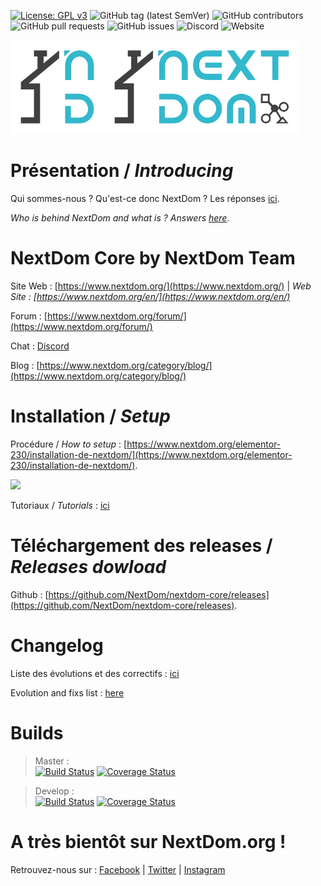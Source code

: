 [![License: GPL v3](https://img.shields.io/badge/License-GPL%20v3-blue.svg)](https://www.gnu.org/licenses/gpl-3.0) ![GitHub tag (latest SemVer)](https://img.shields.io/github/tag/NextDom/nextdom-core.svg) ![GitHub contributors](https://img.shields.io/github/contributors/NextDom/nextdom-core.svg) ![GitHub pull requests](https://img.shields.io/github/issues-pr/NextDom/nextdom-core.svg) ![GitHub issues](https://img.shields.io/github/issues/NextDom/nextdom-core.svg) ![Discord](https://img.shields.io/discord/535362043000258580.svg) ![Website](https://img.shields.io/website/https/www.nextdom.org.svg)

<img src="https://github.com/NextDom/NextDomDesign/raw/master/Release/NextDom/NextDom_Square_AlphaBlackBlue.png" height="150"><img src="https://github.com/NextDom/NextDomDesign/raw/master/Release/NextDom/NextDom_Wide_AlphaBlackBlue.png" height="150">

# Présentation / _Introducing_

Qui sommes-nous ? Qu'est-ce donc NextDom ? Les réponses [ici](https://www.nextdom.org/elementor-230/qui-sommes-nous/).

_Who is behind NextDom and what is ? Answers [here](https://www.nextdom.org/en/elementor-230/qui-sommes-nous/)_.

# NextDom Core by NextDom Team #

Site Web :  [https://www.nextdom.org/](https://www.nextdom.org/)  |  _Web Site : [https://www.nextdom.org/en/](https://www.nextdom.org/en/)_

Forum : [https://www.nextdom.org/forum/](https://www.nextdom.org/forum/)

Chat : [Discord](https://discordapp.com/invite/NBkyFw)

Blog : [https://www.nextdom.org/category/blog/](https://www.nextdom.org/category/blog/)

# Installation / _Setup_ #

Procédure / _How to setup_ : [https://www.nextdom.org/elementor-230/installation-de-nextdom/](https://www.nextdom.org/elementor-230/installation-de-nextdom/).

<img src="https://www.nextdom.org/wp-content/uploads/2018/12/Install3.png">

Tutoriaux / _Tutorials_ : [ici](https://www.nextdom.org/category/blog/tuto/)

# Téléchargement des releases / _Releases dowload_ #

Github : [https://github.com/NextDom/nextdom-core/releases](https://github.com/NextDom/nextdom-core/releases).

# Changelog #

Liste des évolutions et des correctifs : [ici](CHANGELOG.md)

Evolution and fixs list : [here](CHANGELOG.md)

# Builds #
> Master :  
[![Build Status](https://travis-ci.org/NextDom/nextdom-core.svg?branch=master)](https://travis-ci.org/NextDom/nextdom-core) [![Coverage Status](https://coveralls.io/repos/github/NextDom/nextdom-core/badge.svg?branch=master)](https://coveralls.io/github/NextDom/nextdom-core?branch=master)

> Develop :  
[![Build Status](https://travis-ci.org/NextDom/nextdom-core.svg?branch=develop)](https://travis-ci.org/NextDom/nextdom-core) [![Coverage Status](https://coveralls.io/repos/github/NextDom/nextdom-core/badge.svg?branch=develop)](https://coveralls.io/github/NextDom/nextdom-core?branch=develop)

# A très bientôt sur NextDom.org !
Retrouvez-nous sur :
[Facebook](https://www.facebook.com/nextdomprofil/) | [Twitter](https://twitter.com/next_dom) | [Instagram](https://www.instagram.com/next_dom/)
